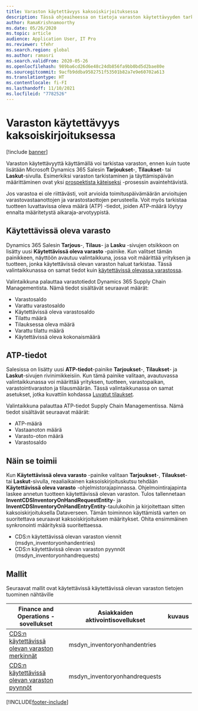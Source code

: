 ```yaml
---
title: Varaston käytettävyys kaksoiskirjoituksessa
description: Tässä ohjeaiheessa on tietoja varaston käytettävyyden tarkistamisesta kaksoiskirjoituksella.
author: RamaKrishnamoorthy
ms.date: 05/26/2020
ms.topic: article
audience: Application User, IT Pro
ms.reviewer: tfehr
ms.search.region: global
ms.author: ramasri
ms.search.validFrom: 2020-05-26
ms.openlocfilehash: 989ba6cd26d6e48c24db856fa9bb0bd5d2bae80e
ms.sourcegitcommit: 9acfb9ddba9582751f53501b82a7e9e60702a613
ms.translationtype: HT
ms.contentlocale: fi-FI
ms.lasthandoff: 11/10/2021
ms.locfileid: "7782526"
---
```

# <a name="inventory-availability-in-dual-write"></a>Varaston käytettävyys kaksoiskirjoituksessa

[!include [banner](../../includes/banner.md)]

Varaston käytettävyyttä käyttämällä voi tarkistaa varaston, ennen kuin tuote lisätään Microsoft Dynamics 365 Salesin **Tarjoukset**-, **Tilaukset**- tai **Laskut**-sivulla. Esimerkiksi varaston tarkistaminen ja täyttämispäivän määrittäminen ovat yksi [prospektista käteiseksi](dual-write-prospect-to-cash.md) -prosessin avaintehtävistä.

Jos varastoa ei ole riittävästi, voit arvioida toimituspäivämäärän arvioitujen varastovastaanottojen ja varastostaottojen perusteella. Voit myös tarkistaa tuotteen luvattavissa oleva määrä (ATP) -tiedot, joiden ATP-määrä löytyy ennalta määritetystä aikaraja-arvotyypistä.

## <a name="on-hand-inventory"></a>Käytettävissä oleva varasto

Dynamics 365 Salesin **Tarjous**-, **Tilaus**- ja **Lasku** -sivujen otsikkoon on lisätty uusi **Käytettävissä oleva varasto** -painike. Kun valitset tämän painikkeen, näyttöön avautuu valintaikkuna, jossa voit määrittää yrityksen ja tuotteen, jonka käytettävissä olevan varaston haluat tarkistaa. Tässä valintaikkunassa on samat tiedot kuin [käytettävissä olevassa varastossa](../../../../supply-chain/inventory/tasks/check-availability-stock.md).

Valintaikkuna palauttaa varastotiedot Dynamics 365 Supply Chain Managementista. Nämä tiedot sisältävät seuraavat määrät:

- Varastosaldo
- Varattu varastosaldo
- Käytettävissä oleva varastosaldo
- Tilattu määrä
- Tilauksessa oleva määrä
- Varattu tilattu määrä
- Käytettävissä oleva kokonaismäärä

## <a name="atp-information"></a>ATP-tiedot

Salesissa on lisätty uusi **ATP-tiedot**-painike **Tarjoukset**-, **Tilaukset**- ja **Laskut**-sivujen rivinimikkeisiin. Kun tämä painike valitaan, avautuvassa valintaikkunassa voi määrittää yrityksen, tuotteen, varastopaikan, varastointivaraston ja tilausmäärän. Tässä valintaikkunassa on samat asetukset, jotka kuvattiin kohdassa [Luvatut tilaukset](../../../../supply-chain/sales-marketing/delivery-dates-available-promise-calculations.md#atp-calculations).

Valintaikkuna palauttaa ATP-tiedot Supply Chain Managementissa. Nämä tiedot sisältävät seuraavat määrät:

- ATP-määrä
- Vastaanoton määrä
- Varasto-oton määrä
- Varastosaldo

## <a name="how-it-works"></a>Näin se toimii

Kun **Käytettävissä oleva varasto** -painike valitaan **Tarjoukset**-, **Tilaukset**- tai **Laskut**-sivulla, reaaliaikainen kaksoiskirjoituskutsu tehdään **Käytettävissä oleva varasto** -ohjelmistorajapinnassa. Ohjelmointirajapinta laskee annetun tuotteen käytettävissä olevan varaston. Tulos tallennetaan **InventCDSInventoryOnHandRequestEntity**- ja **InventCDSInventoryOnHandEntryEntity**-taulukoihin ja kirjoitettaan sitten kaksoiskirjoituksella Dataverseen. Tämän toiminnon käyttämistä varten on suoritettava seuraavat kaksoiskirjoituksen määritykset. Ohita ensimmäinen synkronointi määrityksiä suoritettaessa.

- CDS:n käytettävissä olevan varaston viennit (msdyn_inventoryonhandentries)
- CDS:n käytettävissä olevan varaston pyynnöt (msdyn_inventoryonhandrequests)

## <a name="templates"></a>Mallit

Seuraavat mallit ovat käytettävissä käytettävissä olevan varaston tietojen tuominen nähtäville

Finance and Operations -sovellukset | Asiakkaiden aktivointisovellukset     | kuvaus
---|---|---
[CDS:n käytettävissä olevan varaston merkinnät](mapping-reference.md#145) | msdyn_inventoryonhandentries |
[CDS:n käytettävissä olevan varaston pyynnöt](mapping-reference.md#147) | msdyn_inventoryonhandrequests |

[!INCLUDE[footer-include](../../../../includes/footer-banner.md)]
